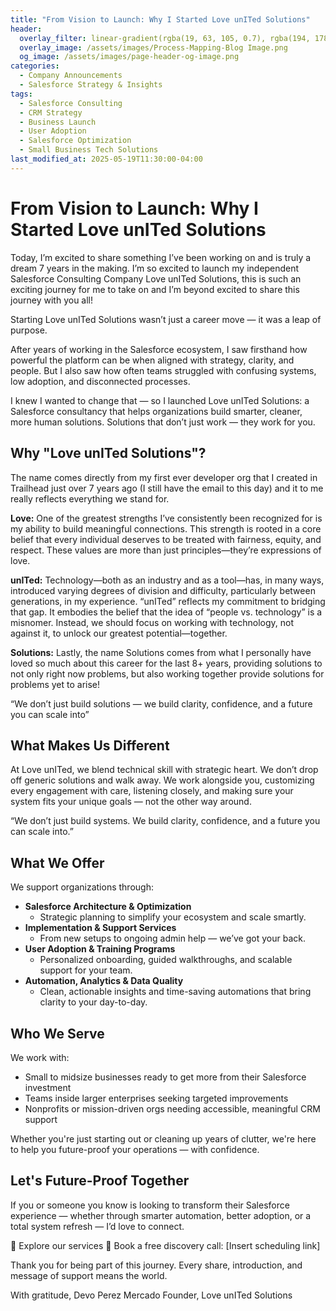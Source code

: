 ```yaml
---
title: "From Vision to Launch: Why I Started Love unITed Solutions"
header:
  overlay_filter: linear-gradient(rgba(19, 63, 105, 0.7), rgba(194, 178, 128, 0.7))
  overlay_image: /assets/images/Process-Mapping-Blog Image.png
  og_image: /assets/images/page-header-og-image.png
categories:
  - Company Announcements
  - Salesforce Strategy & Insights
tags:
  - Salesforce Consulting
  - CRM Strategy
  - Business Launch
  - User Adoption
  - Salesforce Optimization
  - Small Business Tech Solutions
last_modified_at: 2025-05-19T11:30:00-04:00
---
```

# From Vision to Launch: Why I Started Love unITed Solutions

Today, I’m excited to share something I’ve been working on and is truly a dream 7 years in the making. I’m so excited to launch my independent Salesforce Consulting Company Love unITed Solutions, this is such an exciting journey for me to take on and I’m beyond excited to share this journey with you all!

Starting Love unITed Solutions wasn’t just a career move — it was a leap of purpose.

After years of working in the Salesforce ecosystem, I saw firsthand how powerful the platform can be when aligned with strategy, clarity, and people. But I also saw how often teams struggled with confusing systems, low adoption, and disconnected processes.

I knew I wanted to change that — so I launched Love unITed Solutions: a Salesforce consultancy that helps organizations build smarter, cleaner, more human solutions. Solutions that don’t just work — they work for you.

## Why "Love unITed Solutions"?

The name comes directly from my first ever developer org that I created in Trailhead just over 7 years ago (I still have the email to this day) and it to me really reflects everything we stand for. 

**Love:** One of the greatest strengths I’ve consistently been recognized for is my ability to build meaningful connections. This strength is rooted in a core belief that every individual deserves to be treated with fairness, equity, and respect. These values are more than just principles—they’re expressions of love.

**unITed:** Technology—both as an industry and as a tool—has, in many ways, introduced varying degrees of division and difficulty, particularly between generations, in my experience. “unITed” reflects my commitment to bridging that gap. It embodies the belief that the idea of “people vs. technology” is a misnomer. Instead, we should focus on working with technology, not against it, to unlock our greatest potential—together.

**Solutions:** Lastly, the name Solutions comes from what I personally have loved so much about this career for the last 8+ years, providing solutions to not only right now problems, but also working together provide solutions for problems yet to arise!

“We don’t just build solutions — we build clarity, confidence, and a future you can scale into”

## What Makes Us Different

At Love unITed, we blend technical skill with strategic heart. We don’t drop off generic solutions and walk away. We work alongside you, customizing every engagement with care, listening closely, and making sure your system fits your unique goals — not the other way around.

“We don’t just build systems. We build clarity, confidence, and a future you can scale into.”

## What We Offer

We support organizations through:
* **Salesforce Architecture & Optimization**
  * Strategic planning to simplify your ecosystem and scale smartly.
* **Implementation & Support Services**
  * From new setups to ongoing admin help — we’ve got your back.
* **User Adoption & Training Programs**
  * Personalized onboarding, guided walkthroughs, and scalable support for your team.
* **Automation, Analytics & Data Quality**
  * Clean, actionable insights and time-saving automations that bring clarity to your day-to-day.

## Who We Serve

We work with:
- Small to midsize businesses ready to get more from their Salesforce investment
- Teams inside larger enterprises seeking targeted improvements
- Nonprofits or mission-driven orgs needing accessible, meaningful CRM support

Whether you're just starting out or cleaning up years of clutter, we're here to help you future-proof your operations — with confidence.

## Let's Future-Proof Together

If you or someone you know is looking to transform their Salesforce experience — whether through smarter automation, better adoption, or a total system refresh — I’d love to connect.

📎 Explore our services
📅 Book a free discovery call: [Insert scheduling link]

Thank you for being part of this journey. Every share, introduction, and message of support means the world.

With gratitude,
Devo Perez Mercado
Founder, Love unITed Solutions

<!-- SEO Meta Tags (can also go in <head>) -->
<meta name="description" content="Discover the story behind Love unITed Solutions — a Salesforce consultancy that empowers teams with scalable, human-centered CRM solutions.">
<meta name="keywords" content="Salesforce consulting, CRM optimization, user adoption, business launch, Salesforce architecture, Salesforce for small business">
<meta name="author" content="Love unITed Solutions">
<meta property="og:title" content="From Vision to Launch: Why I Started Love unITed Solutions">
<meta property="og:description" content="We're here to make Salesforce work smarter for your team. Learn about our launch story and services.">
<meta property="og:url" content="https://www.loveunited.solutions/blog/launch">
<meta property="og:type" content="article">
<meta property="og:image" content="https://www.loveunited.solutions/assets/launch-banner.jpg">

<!-- Google Analytics 4 (Replace 'G-XXXXXXXXXX' with your GA4 Measurement ID) -->
<script async src="https://www.googletagmanager.com/gtag/js?id=G-XXXXXXXXXX"></script>
<script>
  window.dataLayer = window.dataLayer || [];
  function gtag(){dataLayer.push(arguments);}
  gtag('js', new Date());
  gtag('config', 'G-XXXXXXXXXX');
</script>
